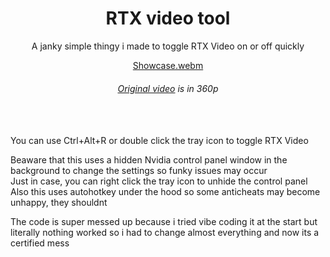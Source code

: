 <div align="center">
  
# RTX video tool
  
A janky simple thingy i made to toggle RTX Video on or off quickly

[Showcase.webm](.github/Showcase.webm)
###### [Original video](https://www.youtube.com/watch?v=jPhJbKBuNnA) is in 360p
</div>

\
\
You can use Ctrl+Alt+R or double click the tray icon to toggle RTX Video

Beaware that this uses a hidden Nvidia control panel window in the background to change the settings so funky issues may occur\
Just in case, you can right click the tray icon to unhide the control panel\
Also this uses autohotkey under the hood so some anticheats may become unhappy, they shouldnt

The code is super messed up because i tried vibe coding it at the start but literally nothing worked so i had to change almost everything and now its a certified mess